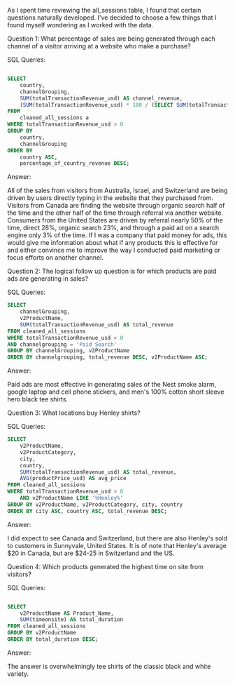 As I spent time reviewing the all_sessions table, I found that certain questions naturally developed. I've decided to choose a few things that I found myself wondering as I worked with the data. 


Question 1: What percentage of sales are being generated through each channel of a visitor arriving at a website who make a purchase?

SQL Queries:

```SQL

SELECT
    country,
    channelGrouping,
    SUM(totalTransactionRevenue_usd) AS channel_revenue,
    (SUM(totalTransactionRevenue_usd) * 100 / (SELECT SUM(totalTransactionRevenue_usd) FROM cleaned_all_sessions WHERE country = a.country AND totalTransactionRevenue_usd > 0)) AS percentage_of_country_revenue
FROM
    cleaned_all_sessions a
WHERE totalTransactionRevenue_usd > 0
GROUP BY
    country,
    channelGrouping
ORDER BY
    country ASC,
    percentage_of_country_revenue DESC;
```

Answer: 

All of the sales from visitors from Australia, Israel, and Switzerland are being driven by users directly typing in the website that they purchased from. Visitors from Canada are finding the website through organic search half of the time and the other half of the time through referral via another website. Consumers from the United States are driven by referral nearly 50% of the time, direct 28%, organic search 23%, and through a paid ad on a search engine only 3% of the time. If I was a company that paid money for ads, this would give me information about what if any products this is effective for and either convince me to improve the way I conducted paid marketing or focus efforts on another channel. 


Question 2: The logical follow up question is for which products are paid ads are generating in sales? 

SQL Queries:

```SQL
SELECT 
    channelGrouping, 
    v2ProductName,
    SUM(totalTransactionRevenue_usd) AS total_revenue
FROM cleaned_all_sessions
WHERE totalTransactionRevenue_usd > 0 
AND channelgrouping = 'Paid Search'
GROUP BY channelGrouping, v2ProductName
ORDER BY channelgrouping, total_revenue DESC, v2ProductName ASC;
```

Answer:

Paid ads are most effective in generating sales of the Nest smoke alarm, google laptop and cell phone stickers, and men's 100% cotton short sleeve hero black tee shirts. 


Question 3: What locations buy Henley shirts?

SQL Queries:

```SQL
SELECT 
    v2ProductName,
    v2ProductCategory, 
    city,
    country, 
    SUM(totalTransactionRevenue_usd) AS total_revenue,
    AVG(productPrice_usd) AS avg_price
FROM cleaned_all_sessions
WHERE totalTransactionRevenue_usd > 0 
    AND v2ProductName LIKE '%Henley%'  
GROUP BY v2ProductName, v2ProductCategory, city, country 
ORDER BY city ASC, country ASC, total_revenue DESC; 
```


Answer:

I did expect to see Canada and Switzerland, but there are also Henley's sold to customers in Sunnyvale, United States. It is of note that Henley's average $20 in Canada, but are $24-25 in Switzerland and the US.


Question 4: Which products generated the highest time on site from visitors?

SQL Queries:

```SQL

SELECT 
    v2ProductName AS Product_Name,
    SUM(timeonsite) AS total_duration  
FROM cleaned_all_sessions
GROUP BY v2ProductName
ORDER BY total_duration DESC;
```

Answer:

The answer is overwhelmingly tee shirts of the classic black and white variety.



